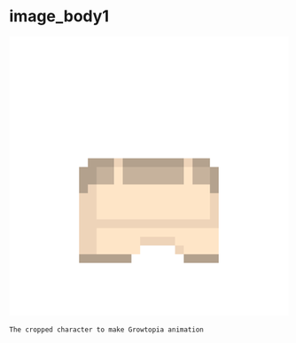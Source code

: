 # image_body1
<div align="center">
    <img src="badan2.png">
</div>

```
The cropped character to make Growtopia animation
```
